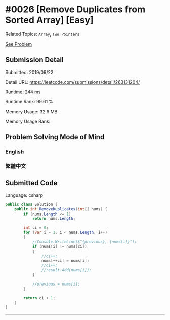 # #0026 [Remove Duplicates from Sorted Array] [Easy]

Related Topics: `Array`, `Two Pointers`

[See Problem](https://leetcode.com/problems/remove-duplicates-from-sorted-array/)

## Submission Detail

Submitted: 2019/09/22

Detail URL: https://leetcode.com/submissions/detail/263131204/

Runtime: 244 ms

Runtime Rank: 99.61 %

Memory Usage: 32.6 MB

Memory Usage Rank:

## Problem Solving Mode of Mind

### English

### 繁體中文

## Submitted Code

Language: csharp

```csharp
public class Solution {
    public int RemoveDuplicates(int[] nums) {
        if (nums.Length <= 1)
            return nums.Length;

        int ci = 0;
        for (var i = 1; i < nums.Length; i++)
        {
            //Console.WriteLine($"{previous}, {nums[i]}");
            if (nums[i] != nums[ci])
            {
                //ci++;
                nums[++ci] = nums[i];
                //ci++;
                //result.Add(nums[i]);
            }

            //previous = nums[i];
        }

        return ci + 1;
    }
}
```

---

